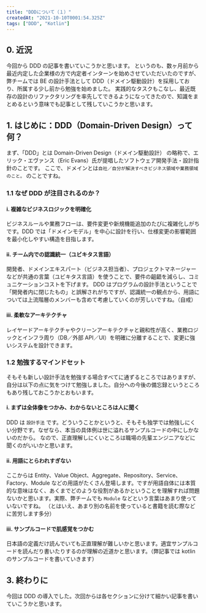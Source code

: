 ```yaml
---
title: "DDDについて（１）"
createdAt: "2021-10-10T0001:54.325Z"
tags: ["DDD", "Kotlin"]
---
```


## 0. 近況

今回から DDD の記事を書いていこうかと思います。
というのも、数ヶ月前から最近内定した企業様の方で内定者インターンを始めさせていただいたのですが、弊チームでは BE の設計手法として DDD（ドメイン駆動設計）を採用しており、所属する少し前から勉強を始めました。
実践的なタスクもこなし、最近既存の設計のリファクタリングを率先してできるようになってきたので、知識をまとめるという意味でも記事として残していこうかと思います。

## 1. はじめに：DDD（Domain-Driven Design）って何？

まず、「DDD」とは Domain-Driven Design（ドメイン駆動設計） の略称で、エリック・エヴァンス（Eric Evans）氏が提唱したソフトウェア開発手法・設計指針のことです。
ここで、ドメインとは`自社／自分が解決すべきビジネス領域や業務領域のこと。` のことですね。

### 1.1 なぜ DDD が注目されるのか？

#### i. 複雑なビジネスロジックを明確化

ビジネスルールや業務フローは、要件変更や新規機能追加のたびに複雑化しがちです。DDD では「ドメインモデル」を中心に設計を行い、仕様変更の影響範囲を最小化しやすい構造を目指します。

#### ii. チーム内での認識統一（ユビキタス言語）

開発者、ドメインエキスパート（ビジネス担当者）、プロジェクトマネージャーなどが共通の言葉（ユビキタス言語）を使うことで、要件の齟齬を減らし、コミュニケーションコストを下げます。
DDD はプログラムの設計手法ということで「開発者内に閉じたもの」と誤解されがちですが、認識統一の観点から、用語については上流階層のメンバーも含めて考慮していくのが芳しいですね。（自戒）

#### iii. 柔軟なアーキテクチャ

レイヤードアーキテクチャやクリーンアーキテクチャと親和性が高く、業務ロジックとインフラ周り（DB／外部 API／UI）を明確に分離することで、変更に強いシステムを設計できます。

### 1.2 勉強するマインドセット

そもそも新しい設計手法を勉強する場合すべてに通ずるところではありますが、自分は以下の点に気をつけて勉強しました。自分への今後の備忘録というところもあり残しておこうかとおもいます。

#### i. まずは全体像をつかみ、わからないところは人に聞く

DDD は `設計手法` です。どういうことかというと、そもそも独学では勉強しにくい分野です。なぜなら、本当の具体例は世に溢れるサンプルコードの中にしかないのだから。
なので、正直理解しにくいところは職場の先輩エンジニアなどに聞くのがいいかと思います。

#### ii. 用語にとらわれすぎない

ここからは Entity、Value Object、Aggregate、Repository、Service、Factory、Module などの用語がたくさん登場します。ですが用語自体には本質的な意味はなく、あくまでどのような役割があるかということを理解すれば問題ないかと思います。実際、弊チームでも `Module` などという言葉はあまり使っていないですね。
（とはいえ、あまり別の名前を使っていると書籍を読む際などに苦労します多分）

#### iii. サンプルコードで肌感覚をつかむ

日本語の定義だけ読んでいても正直理解が難しいかと思います。適宜サンプルコードを読んだり書いたりするのが理解の近道かと思います。（弊記事では kotlin のサンプルコードを書いていきます）

## 3. 終わりに

今回は DDD の導入でした。次回からは各セクションに分けて細かい記事を書いていこうかと思います。
